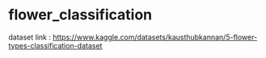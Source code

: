 # flower_classification

dataset link : https://www.kaggle.com/datasets/kausthubkannan/5-flower-types-classification-dataset
